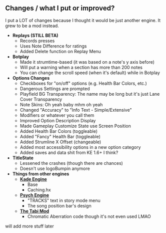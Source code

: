 
## Changes / what I put or improved?
I put a LOT of changes because I thought it would be just another engine. It grew to be a mod instead.
- **Replays (STILL BETA)**
    - Records presses
    - Uses Note Difference for ratings
    - Added Delete function on Replay Menu
- **Botplay**
    - Made it strumtime-based (it was based on a note's y axis before)
    - Will put a warning when a section has more than 200 notes
    - You can change the scroll speed (when it's default) while in Botplay
- **Options Changes**
    - Checkboxes for "on/off" options (e.g. Health Bar Colors, etc.)
    - Dangerous Settings are prompted
    - Playfield BG Transparency: The name may be long but it's just Lane Cover Transparency
    - Note Skins: Oh yeah baby mhm oh yeah
    - Changed "Accuracy" to "Info Text - Simple/Extensive"
    - Modifiers or whatever you call them
    - Improved Option Description Display
    - Made Gameplay Customize State use Screen Position
    - Added Health Bar Colors (toggleable)
    - Added "Fancy" Health Bar (toggleable)
    - Added Strumline X Offset (changeable)
    - Added most accessibility options in a new option category
    - Added saves and data shit from KE 1.6+ I think?
- **TitleState**
    - Lessened the crashes (though there are chances)
    - Doesn't use logoBumpin anymore
- **Things from other engines**
     - [**Kade Engine**](https://github.com/KadeDev/Kade-Engine)
        - Base
        - Caching.hx
    - [**Psych Engine**](https://github.com/ShadowMario/FNF-PsychEngine)
        - "TRACKS" text in story mode menu
        - The song position bar's design
    - [**The Tabi Mod**](https://github.com/GrowtopiaFli/tabi-mod-source)
        -  Chromatic Aberration code though it's not even used LMAO

will add more stuff later
